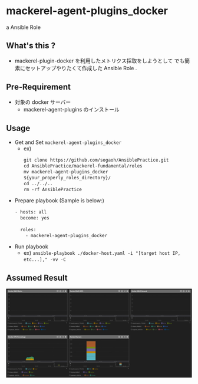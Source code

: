# mackerel-agent-plugins_docker
a Ansible Role

## What's this ?
- mackerel-plugin-docker を利用したメトリクス採取をしようとして
  でも簡素にセットアップやりたくて作成した Ansible Role .

## Pre-Requirement
- 対象の docker サーバー
    - mackerel-agent-plugins のインストール

## Usage
- Get and Set `mackerel-agent-plugins_docker`
    - ex) 
        ```
        git clone https://github.com/sogaoh/AnsiblePractice.git
        cd AnsiblePractice/mackerel-fundamental/roles
        mv mackerel-agent-plugins_docker ${your_properly_roles_directory}/
        cd ../../..
        rm -rf AnsiblePractice
        ```
- Prepare playbook (Sample is below:)
    ```
    - hosts: all
      become: yes

      roles:
        - mackerel-agent-plugins_docker
    ```
- Run playbook
    - ex) `ansible-playbook ./docker-host.yaml -i "[target host IP, etc...]," -vv -C`

## Assumed Result
![](mackerel_docker_status.png)
